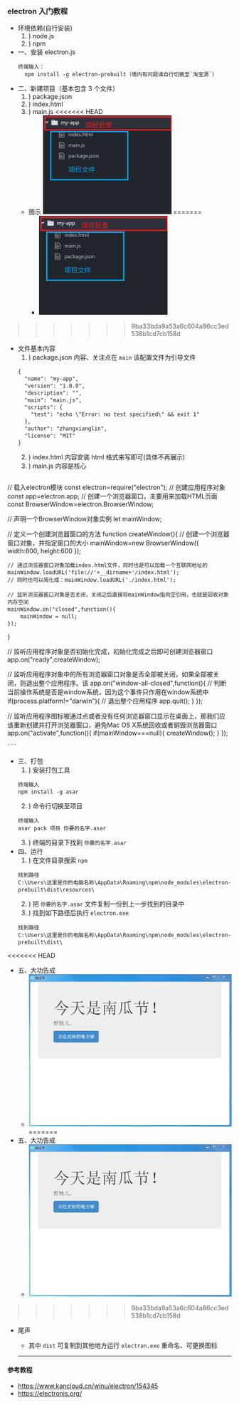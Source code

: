 ### electron 入门教程
* 环境依赖(自行安装)
    1. ) node.js  
    2. ) npm
* 一、安装 electron.js
  ```
  终端输入：
    npm install -g electron-prebuilt（墙内有问题请自行切换至`淘宝源`）
  ```
* 二、新建项目（基本包含 3 个文件）
    1. ) package.json
    2. ) index.html
    3. ) main.js
<<<<<<< HEAD
    * 图示 ![项目结构图示](./img/1.PNG)
=======
       * ![项目结构图示](./img/1.PNG)
>>>>>>> 9ba33bda9a53a6c604a86cc3ed538b1cd7cb158d
* 文件基本内容
    1. ) package.json 内容、关注点在 `main` 该配置文件为引导文件
    ```
    {
      "name": "my-app",
      "version": "1.0.0",
      "description": "",
      "main": "main.js",
      "scripts": {
        "test": "echo \"Error: no test specified\" && exit 1"
      },
      "author": "zhangxianglin",
      "license": "MIT"
    }
    ```
    2. ) index.html 内容安装 html 格式来写即可(具体不再展示)
    3. ) main.js 内容是核心
    ```
// 载入electron模块
const electron=require("electron");
// 创建应用程序对象
const app=electron.app;
// 创建一个浏览器窗口，主要用来加载HTML页面
const BrowserWindow=electron.BrowserWindow;

// 声明一个BrowserWindow对象实例
let mainWindow;

// 定义一个创建浏览器窗口的方法
function createWindow(){
    // 创建一个浏览器窗口对象，并指定窗口的大小
    mainWindow=new BrowserWindow({
        width:800,
        height:600
    });

    // 通过浏览器窗口对象加载index.html文件，同时也是可以加载一个互联网地址的
    mainWindow.loadURL('file://'+__dirname+'/index.html');
    // 同时也可以简化成：mainWindow.loadURL('./index.html');

    // 监听浏览器窗口对象是否关闭，关闭之后直接将mainWindow指向空引用，也就是回收对象内存空间
    mainWindow.on("closed",function(){
        mainWindow = null;
    });
}

// 监听应用程序对象是否初始化完成，初始化完成之后即可创建浏览器窗口
app.on("ready",createWindow);

// 监听应用程序对象中的所有浏览器窗口对象是否全部被关闭，如果全部被关闭，则退出整个应用程序。该
app.on("window-all-closed",function(){
    // 判断当前操作系统是否是window系统，因为这个事件只作用在window系统中
    if(process.platform!="darwin"){
        // 退出整个应用程序
        app.quit();
    }
});

// 监听应用程序图标被通过点或者没有任何浏览器窗口显示在桌面上，那我们应该重新创建并打开浏览器窗口，避免Mac OS X系统回收或者销毁浏览器窗口
app.on("activate",function(){
    if(mainWindow===null){
        createWindow();
    }
});

    ```
* 三、打包
  1. ) 安装打包工具
    ```
    终端输入
    npm install -g asar
    ```
  2. ) 命令行切换至项目
    ```
    终端输入
    asar pack 项目 你要的名字.asar
    ```
  3. ) 终端的目录下找到 `你要的名字.asar`
* 四、运行
  1. ) 在文件目录搜索 `npm`
    ```
    找到路径
    C:\Users\这里是你的电脑名称\AppData\Roaming\npm\node_modules\electron-prebuilt\dist\resources\
    ```
  2. ) 把 `你要的名字.asar` 文件复制一份到上一步找到的目录中
  3. ) 找到如下路径后执行 `electron.exe`
    ```
    找到路径
    C:\Users\这里是你的电脑名称\AppData\Roaming\npm\node_modules\electron-prebuilt\dist\
    ```
<<<<<<< HEAD
  * 五、大功告成
    * ![成功抵达](./img/2.PNG)
=======
* 五、大功告成
     * ![成功抵达](./img/2.PNG)
>>>>>>> 9ba33bda9a53a6c604a86cc3ed538b1cd7cb158d
* 尾声
   * 其中 `dist` 可复制到其他地方运行 `electron.exe` 重命名、可更换图标
   
   ---
 #### 参考教程
 * https://www.kancloud.cn/winu/electron/154345
 * https://electronjs.org/
